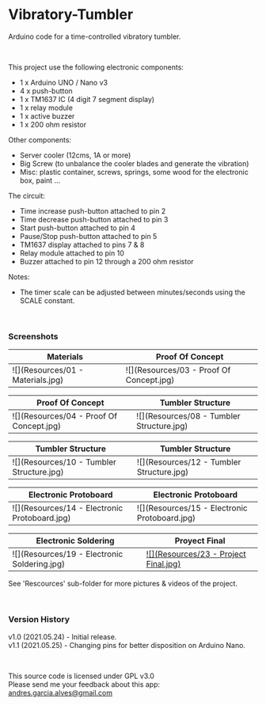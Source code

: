 # Vibratory-Tumbler

Arduino code for a time-controlled vibratory tumbler.

&nbsp;

This project use the following electronic components:
- 1 x Arduino UNO / Nano v3
- 4 x push-button
- 1 x TM1637 IC (4 digit 7 segment display)
- 1 x relay module
- 1 x active buzzer
- 1 x 200 ohm resistor

Other components:
- Server cooler (12cms, 1A or more)
- Big Screw (to unbalance the cooler blades and generate the vibration)
- Misc: plastic container, screws, springs, some wood for the electronic box, paint ...

The circuit:
- Time increase push-button attached to pin 2
- Time decrease push-button attached to pin 3
- Start push-button attached to pin 4
- Pause/Stop push-button attached to pin 5
- TM1637 display attached to pins 7 & 8
- Relay module attached to pin 10
- Buzzer attached to pin 12 through a 200 ohm resistor

Notes:
- The timer scale can be adjusted between minutes/seconds using the SCALE constant.

&nbsp;

### Screenshots

| Materials                                     | Proof Of Concept                              |
|-----------------------------------------------|-----------------------------------------------|
| ![](Resources/01 - Materials.jpg)             | ![](Resources/03 - Proof Of Concept.jpg)      |

| Proof Of Concept                              | Tumbler Structure                             |
|-----------------------------------------------|-----------------------------------------------|
| ![](Resources/04 - Proof Of Concept.jpg)      | ![](Resources/08 - Tumbler Structure.jpg)     |

| Tumbler Structure                             | Tumbler Structure                             |
|-----------------------------------------------|-----------------------------------------------|
| ![](Resources/10 - Tumbler Structure.jpg) | ![](Resources/12 - Tumbler Structure.jpg) |

| Electronic Protoboard                         | Electronic Protoboard                         |
|-----------------------------------------------|-----------------------------------------------|
| ![](Resources/14 - Electronic Protoboard.jpg) | ![](Resources/15 - Electronic Protoboard.jpg) |

| Electronic Soldering                          | Proyect Final                                 |
|-----------------------------------------------|-----------------------------------------------|
| ![](Resources/19 - Electronic Soldering.jpg)  | [![](Resources/23 - Project Final.jpg)](https://youtu.be/gBZB96gjc-E) |

See 'Rescources' sub-folder for more pictures & videos of the project.

&nbsp;

### Version History

v1.0 (2021.05.24) - Initial release.  
v1.1 (2021.05.25) - Changing pins for better disposition on Arduino Nano.

&nbsp;

This source code is licensed under GPL v3.0  
Please send me your feedback about this app: andres.garcia.alves@gmail.com
